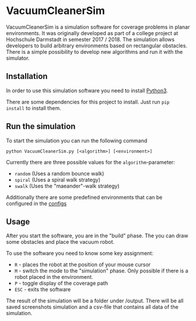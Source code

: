# VacuumCleanerSim

VacuumCleanerSim is a simulation software for coverage problems in planar environments.
It was originally developed as part of a college project at Hochschule Darmstadt in semester 2017 / 2018.
The simulation allows developers to build arbitrary environments based on rectangular obstacles.
There is a simple possibility to develop new algorithms and run it with the simulator.

## Installation

In order to use this simulation software you need to install [Python3](https://www.python.org/downloads/).

There are some dependencies for this project to install. Just run `pip install` to install them.

## Run the simulation

To start the simulation you can run the following command
```
python VacuumCleanerSim.py [<algorithm>] [<environment>]
```

Currently there are three possible values for the `algorithm`-parameter:
* `random` (Uses a random bounce walk)
* `spiral` (Uses a spiral walk strategy)
* `swalk` (Uses the "maeander"-walk strategy)

Additionally there are some predefined environments that can be configured in the [configs](conf/config.json)

## Usage

After you start the software, you are in the "build" phase. The you can draw some obstacles and place the vacuum robot.

To use the software you need to know some key assignment:

* `R` - places the robot at the position of your mouse cursor
* `M` - switch the mode to the "simulation" phase. Only possible if there is a robot placed in the environment.
* `P` - toggle display of the coverage path
* `ESC` - exits the software

The result of the simulation will be a folder under /output. There will be all saved screenshots simulation and a csv-file that contains all data of the simulation.


